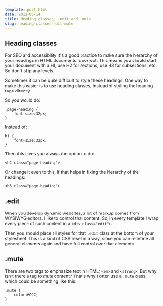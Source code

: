 ```yaml
---
template: post.html
date: 2012-06-14
title: Heading classes, .edit and .mute
slug: heading-classes-edit-mute
---
```


Heading classes
--

For SEO and accessibility it's a good practice to make sure the hierarchy of your headings in HTML documents is correct. This means you should start your document with a H1, use H2 for sections, use H3 for subsections, etc. So don't skip any levels.

Sometimes it can be quite difficult to style these headings. One way to make this easier is to use heading classes, instead of styling the heading tags directly.

So you would do:

    .page-heading {
        font-size:32px;
    }

Instead of:

    h1 {
        font-size:32px;
    }

Then this gives you always the option to do:

    <h2 class="page-heading">

Or change it even to this, if that helps in fixing the hierarchy of the headings:

    <h3 class="page-heading">

.edit
--

When you develop dynamic websites, a lot of markup comes from WYSIWYG editors. I like to control that content. So, in every template I wrap every piece of such content in a `<div class="edit">`.

Then you should place all styles for that `.edit` class at the bottom of your stylesheet. This is a kind of CSS reset in a way, since you can redefine all general elements again and have full control over that elements.

.mute
--

There are two tags to emphasize text in HTML: `<em>` and `<strong>`. But why isn't there a tag to *mute* content? That's why I often use a `.mute` class, which could be something like this:

    .mute {
        color:#CCC;
    }
